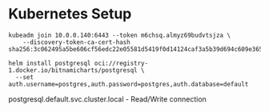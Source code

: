 # Kubernetes Setup

```
kubeadm join 10.0.0.140:6443 --token m6chsq.almyz69budvtsjza \
	--discovery-token-ca-cert-hash sha256:3c062495a5be606cf56edc22e05581d5419f0d14124caf3a5b39d694c609e365
```

```
helm install postgresql oci://registry-1.docker.io/bitnamicharts/postgresql \
  --set auth.username=postgres,auth.password=postgres,auth.database=default
```

postgresql.default.svc.cluster.local - Read/Write connection